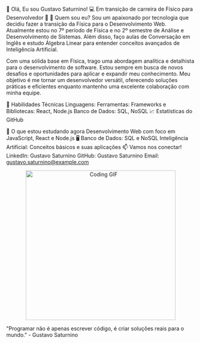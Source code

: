 👋 Olá, Eu sou Gustavo Saturnino!
💻 Em transição de carreira de Físico para Desenvolvedor 🌟
🚀 Quem sou eu?
Sou um apaixonado por tecnologia que decidiu fazer a transição da Física para o Desenvolvimento Web. Atualmente estou no 7º período de Física e no 2º semestre de Análise e Desenvolvimento de Sistemas. Além disso, faço aulas de Conversação em Inglês e estudo Álgebra Linear para entender conceitos avançados de Inteligência Artificial.

Com uma sólida base em Física, trago uma abordagem analítica e detalhista para o desenvolvimento de software. Estou sempre em busca de novos desafios e oportunidades para aplicar e expandir meu conhecimento. Meu objetivo é me tornar um desenvolvedor versátil, oferecendo soluções práticas e eficientes enquanto mantenho uma excelente colaboração com minha equipe.

🔧 Habilidades Técnicas
Linguagens:
Ferramentas:
Frameworks e Bibliotecas: React, Node.js
Banco de Dados: SQL, NoSQL
📈 Estatísticas do GitHub



🌱 O que estou estudando agora
Desenvolvimento Web com foco em JavaScript, React e Node.js 🖥️
Banco de Dados: SQL e NoSQL
Inteligência Artificial: Conceitos básicos e suas aplicações
📫 Vamos nos conectar!
LinkedIn: Gustavo Saturnino
GitHub: Gustavo Saturnino
Email: gustavo.saturnino@example.com
<p align="center"> <img src="https://media.giphy.com/media/ZVik7pBtu9dNS/giphy.gif" alt="Coding GIF" width="400"/> </p>
"Programar não é apenas escrever código, é criar soluções reais para o mundo." - Gustavo Saturnino


